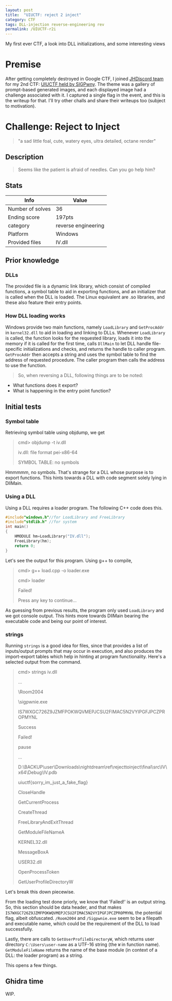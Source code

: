 ```yaml
---
layout: post
title:  "UIUCTF: reject 2 inject"
category: CTF
tags: DLL-injection reverse-engineering rev 
permalink: /UIUCTF-r2i
---
```

My first ever CTF, a look into DLL initializations, and some interesting views
<!--more-->
# Premise
After getting completely destroyed in Google CTF, I joined [JHDiscord team](https://ctftime.org/team/62434) for my 2nd CTF: [UIUCTF held by SIGPwny](https://ctftime.org/event/1600). The theme was a gallery of prompt-based generated images, and each displayed image had a challenge associated with it.
I captured a single flag in the event, and this is the writeup for that. I'll try other challs and share their writeups too (subject to motivation).

# Challenge: Reject to Inject

> "a sad little foal, cute, watery eyes, ultra detailed, octane render"

## Description

> Seems like the patient is afraid of needles. Can you go help him?

## Stats

| Info | Value  |
|-------|----------|
| Number of solves       | 36                    |
| Ending score           | 197pts                |
| category               | reverse engineering   |
| Platform               | Windows               |
| Provided files         | IV.dll                |

## Prior knowledge

### DLLs

The provided file is a dynamic link library, which consist of compiled functions, a symbol table to aid in exporting functions, and an initializer that is called when the DLL is loaded. The Linux equivalent are .so libraries, and these also feature their entry points.

### How DLL loading works

Windows provide two main functions, namely `LoadLibrary` and `GetProcAddr` in `kernel32.dll` to aid in loading and linking to DLLs. Whenever `LoadLibrary` is called, the function looks for the requested library, loads it into the memory if it is called for the first time, calls `DllMain` to let DLL handle file-specific initializations and checks, and returns the handle to caller program.
`GetProcAddr` then accepts a string and uses the symbol table to find the address of requested procedure. The caller program then calls the address to use the function.

> So, when reversing a DLL, following things are to be noted:
* What functions does it export?
* What is happening in the entry point function?

## Initial tests

### Symbol table

Retrieving symbol table using objdump, we get
> cmd> objdump -t iv.dll
> 
> iv.dll:	file format pei-x86-64
> 
> SYMBOL TABLE:
> no symbols

Hmmmmm, no symbols. That's strange for a DLL whose purpose is to export functions. This hints towards a DLL with code segment solely lying in DllMain.

### Using a DLL

Using a DLL requires a loader program. The following C++ code does this.

```c++
#include"windows.h"//for LoadLibrary and FreeLibrary
#include"stdlib.h" //for system
int main()
{
	HMODULE hm=LoadLibrary("IV.dll");
	FreeLibrary(hm);
	return 0;
}
```

Let's see the output for this program. Using g++ to compile,
> cmd> g++ load.cpp -o loader.exe
> 
> cmd> loader
> 
> Failed! 
> 
> Press any key to continue...

As guessing from previous results, the program only used `LoadLibrary` and we got console output. This hints more towards DllMain bearing the executable code and being our point of interest.

### strings
Running `strings` is a good idea for files, since that provides a list of inputs/output prompts that may occur in execution, and also produces the import-export tables which help in hinting at program functionality. Here's a selected output from the command.
> cmd> strings iv.dll
> 
> ...
> 
> \Room2004
> 
> \sigpwnie.exe
> 
> IS7WXGC726Z9JZMFPOKWQVMEPJCSU2FIMAC5N2VYIPGFJPCZPROPMYNL
> 
> Success
> 
> Failed!
> 
> pause
> 
> ...
> 
> D:\BACKUP\user\Downloads\nightdream\ref\rejecttoinject\final\src\IV\x64\Debug\IV.pdb
> 
> uiuctf{sorry_im_just_a_fake_flag}
> 
> CloseHandle
> 
> GetCurrentProcess
> 
> CreateThread
> 
> FreeLibraryAndExitThread
> 
> GetModuleFileNameA
> 
> KERNEL32.dll
> 
> MessageBoxA
> 
> USER32.dll
> 
> OpenProcessToken
> 
> GetUserProfileDirectoryW

Let's break this down piecewise.

From the loading test done priorly, we know that 'Failed!' is an output string. So, this section should be data header, and that makes `IS7WXGC726Z9JZMFPOKWQVMEPJCSU2FIMAC5N2VYIPGFJPCZPROPMYNL` the potential flag, albeit obfuscated. `/Room2004` and `/Sigpwnie.exe` seem to be a filepath and executable name, which could be the requirement of the DLL to load successfully. 

Lastly, there are calls to `GetUserProfileDirectoryW`, which returns user directory `C:\Users\user-name` as a UTF-16 string (the `W` in function name). `GetModuleFileName` returns the name of the base module (in context of a DLL: the loader program) as a string.

This opens a few things.

## Ghidra time
WIP.